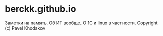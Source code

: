 # berckk.github.io

Заметки на память.
Об ИТ вообще.
О 1С и linux в частности.
Copyright (c) Pavel Khodakov
